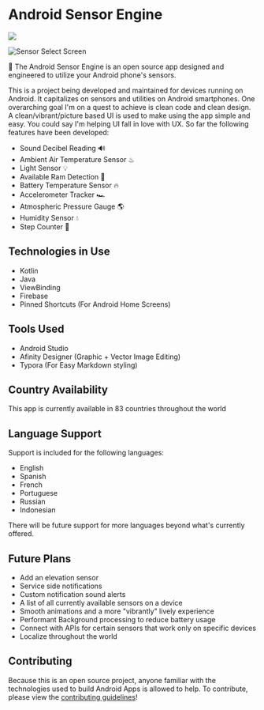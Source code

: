 # **Android Sensor Engine**


[<img src="https://github.com/Cfoulcard/Sound-Tech-Sensors/blob/master/google-play-badge.png">](https://play.google.com/store/apps/details?id=com.christianfoulcard.android.androidsensorengine)

![Sensor Select Screen](https://github.com/Cfoulcard/Sound-Tech-Sensors/blob/master/mockups/featured_image_redone.png)

📱 The Android Sensor Engine is an open source app designed and engineered to utilize your Android phone's sensors. 

This is a project being developed and maintained for devices running on Android. It capitalizes on sensors and utilities on Android smartphones. One overarching goal I'm on a quest to achieve is clean code and clean design. A clean/vibrant/picture based UI is used to make using the app simple and easy. You could say I'm helping UI fall in love with UX. So far the following features have been developed:
- Sound Decibel Reading 🔊
- Ambient Air Temperature Sensor ♨
- Light Sensor 💡
- Available Ram Detection 💽
- Battery Temperature Sensor 🔥
- Accelerometer Tracker 🏎
- Atmospheric Pressure Gauge 🌎
- Humidity Sensor 💧
- Step Counter 👟

## Technologies in Use

- Kotlin
- Java
- ViewBinding
- Firebase
- Pinned Shortcuts (For Android Home Screens)

## Tools Used

- Android Studio
- Afinity Designer (Graphic + Vector Image Editing)
- Typora (For Easy Markdown styling)

## Country Availability
This app is currently available in 83 countries throughout the world

## Language Support
Support is included for the following languages:
- English
- Spanish
- French
- Portuguese
- Russian
- Indonesian

There will be future support for more languages beyond what's currently offered.

## Future Plans
- Add an elevation sensor
- Service side notifications 
- Custom notification sound alerts
- A list of all currently available sensors on a device
- Smooth animations and a more "vibrantly" lively experience
- Performant Background processing to reduce battery usage
- Connect with APIs for certain sensors that work only on specific devices
- Localize throughout the world

## Contributing

Because this is an open source project, anyone familiar with the technologies used to build Android Apps is allowed to help. To contribute, please view the [contributing guidelines](https://github.com/Cfoulcard/Android-Sensor-Engine/blob/master/contributing.md)!

